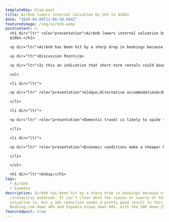 ```yaml
---
templateKey: blog-post
title: Airbnb lowers internal valuation by 16% to $26bn
date: "2020-04-09T12:00:58.694Z"
featuredimage: /img/airbnb.webp
postContent: >-
  <h1 dir="ltr" role="presentation">Airbnb lowers internal valuation by 16% to
  $26bn.</h1>

  <p dir="ltr">Airbnb has been hit by a sharp drop in bookings because of the coronavirus outbreak. It isn't clear what the reason or source of this valuation is, but a 16% reduction seems a pretty good result in this market.<a href="https://www.linkedin.com/company/booking.com/"> Booking.com</a> down 40% and<a href="https://www.linkedin.com/company/expedia/"> Expedia Group</a> down 60%, with the S&amp;P down 25%.</p>

  <p dir="ltr">Discussion Point</p>

  <p dir="ltr">Is this an indication that short-term rentals could bounce back strongly in 2021?</p>

  <ul>

  <li dir="ltr">

  <p dir="ltr" role="presentation">&ldquo;Alternative accommodation&rdquo; is perceived to be safer for avoiding the virus than a hotel.</p>

  </li>

  <li dir="ltr">

  <p dir="ltr" role="presentation">Domestic travel is likely to spike faster as long-distance travel remains in doubt and&nbsp; more precarious.</p>

  </li>

  <li dir="ltr">

  <p dir="ltr" role="presentation">Economic conditions make a cheaper holiday rental more compelling than other forms of accommodation.</p>

  </li>

  </ul>

  <h1 dir="ltr">&nbsp;</h1>
tags:
  - Airbnb
  - Expedia
description: Airbnb has been hit by a sharp drop in bookings because of the
  coronavirus outbreak. It isn't clear what the reason or source of this
  valuation is, but a 16% reduction seems a pretty good result in this market.
  Booking.com down 40% and Expedia Group down 60%, with the S&P down 25%.
featuredpost: true
---
```

